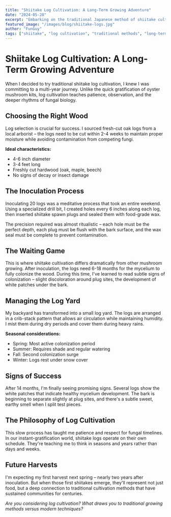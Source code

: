 ```yaml
---
title: "Shiitake Log Cultivation: A Long-Term Growing Adventure"
date: "2024-05-28"
excerpt: "Embarking on the traditional Japanese method of shiitake cultivation using hardwood logs. This multi-year project requires patience but offers incredible rewards."
featured_image: "/images/blog/shiitake-logs.jpg"
author: "FunGuy"
tags: ["shiitake", "log cultivation", "traditional methods", "long-term"]
---
```


# Shiitake Log Cultivation: A Long-Term Growing Adventure

When I decided to try traditional shiitake log cultivation, I knew I was committing to a multi-year journey. Unlike the quick gratification of oyster mushroom kits, log cultivation teaches patience, observation, and the deeper rhythms of fungal biology.

## Choosing the Right Wood

Log selection is crucial for success. I sourced fresh-cut oak logs from a local arborist – the logs need to be cut within 2-4 weeks to maintain proper moisture while avoiding contamination from competing fungi.

**Ideal characteristics:**
- 4-6 inch diameter
- 3-4 feet long
- Freshly cut hardwood (oak, maple, beech)
- No signs of decay or insect damage

## The Inoculation Process

Inoculating 20 logs was a meditative process that took an entire weekend. Using a specialized drill bit, I created holes every 6 inches along each log, then inserted shiitake spawn plugs and sealed them with food-grade wax.

The precision required was almost ritualistic – each hole must be the perfect depth, each plug must be flush with the bark surface, and the wax seal must be complete to prevent contamination.

## The Waiting Game

This is where shiitake cultivation differs dramatically from other mushroom growing. After inoculation, the logs need 6-18 months for the mycelium to fully colonize the wood. During this time, I've learned to read subtle signs of colonization – slight discoloration around plug sites, the development of white patches under the bark.

## Managing the Log Yard

My backyard has transformed into a small log yard. The logs are arranged in a crib-stack pattern that allows air circulation while maintaining humidity. I mist them during dry periods and cover them during heavy rains.

**Seasonal considerations:**
- Spring: Most active colonization period
- Summer: Requires shade and regular watering
- Fall: Second colonization surge
- Winter: Logs rest under snow cover

## Signs of Success

After 14 months, I'm finally seeing promising signs. Several logs show the white patches that indicate healthy mycelium development. The bark is beginning to separate slightly at plug sites, and there's a subtle sweet, earthy smell when I split test pieces.

## The Philosophy of Log Cultivation

This slow process has taught me patience and respect for fungal timelines. In our instant-gratification world, shiitake logs operate on their own schedule. They're teaching me to think in seasons and years rather than days and weeks.

## Future Harvests

I'm expecting my first harvest next spring – nearly two years after inoculation. But when those first shiitakes emerge, they'll represent not just food, but a deep connection to traditional cultivation methods that have sustained communities for centuries.

*Are you considering log cultivation? What draws you to traditional growing methods versus modern techniques?*
